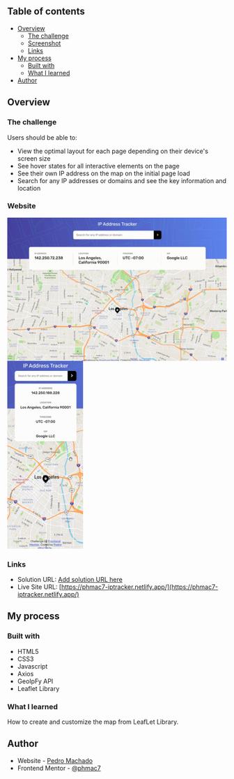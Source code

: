 ## Table of contents

- [Overview](#overview)
  - [The challenge](#the-challenge)
  - [Screenshot](#screenshot)
  - [Links](#links)
- [My process](#my-process)
  - [Built with](#built-with)
  - [What I learned](#what-i-learned)
- [Author](#author)


## Overview

### The challenge

Users should be able to:

- View the optimal layout for each page depending on their device's screen size
- See hover states for all interactive elements on the page
- See their own IP address on the map on the initial page load
- Search for any IP addresses or domains and see the key information and location

### Website

<img src='./gifs/iptracker.gif' width='580' align='top'>
<img src='./gifs/iptracker-mob.gif' height='430'>

### Links

- Solution URL: [Add solution URL here](https://your-solution-url.com)
- Live Site URL: [https://phmac7-iptracker.netlify.app/](https://phmac7-iptracker.netlify.app/)

## My process

### Built with

- HTML5
- CSS3
- Javascript
- Axios
- GeoIpFy API
- Leaflet Library


### What I learned

How to create and customize the map from LeafLet Library.


## Author

- Website - [Pedro Machado](github.com/phmac7)
- Frontend Mentor - [@phmac7](https://www.frontendmentor.io/profile/phmac7)

